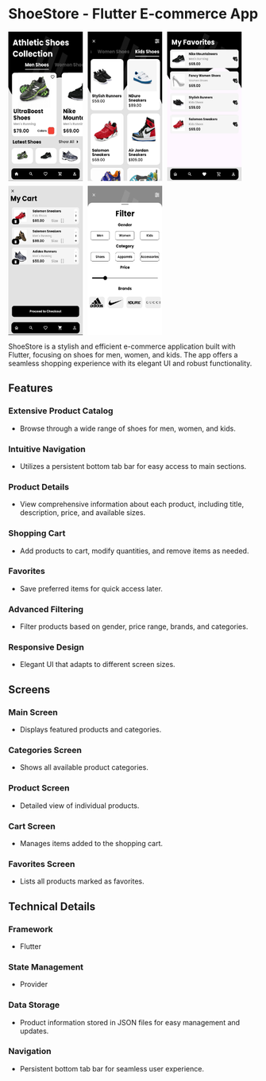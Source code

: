 # ShoeStore - Flutter E-commerce App

<div style="display: flex; flex-wrap: wrap; gap: 10px;">
  <img src="https://github.com/5-abdulsami/flutter_provider_ecommerce_app/raw/main/assets/screenshots/main_screen.jpg" alt="Main Screen" width="150" height="300"/>
  <img src="https://github.com/5-abdulsami/flutter_provider_ecommerce_app/blob/main/assets/screenshots/kids_category.jpg?raw=true" alt="Category Screen" width="150" height="300"/>
  <img src="https://github.com/5-abdulsami/flutter_provider_ecommerce_app/blob/main/assets/screenshots/favorites_screen.jpg?raw=true" alt="Favorites Screen" width="150" height="300"/>
  <img src="https://github.com/5-abdulsami/flutter_provider_ecommerce_app/blob/main/cart_screen.jpg?raw=true" alt="Cart Screen" width="150" height="300"/>
  <img src="https://github.com/5-abdulsami/flutter_provider_ecommerce_app/blob/main/assets/screenshots/filter_screen.jpg?raw=true" alt="Filter Screen" width="150" height="300"/>
</div>

ShoeStore is a stylish and efficient e-commerce application built with Flutter, focusing on shoes for men, women, and kids. The app offers a seamless shopping experience with its elegant UI and robust functionality.

## Features

### Extensive Product Catalog
- Browse through a wide range of shoes for men, women, and kids.

### Intuitive Navigation
- Utilizes a persistent bottom tab bar for easy access to main sections.

### Product Details
- View comprehensive information about each product, including title, description, price, and available sizes.

### Shopping Cart
- Add products to cart, modify quantities, and remove items as needed.

### Favorites
- Save preferred items for quick access later.

### Advanced Filtering
- Filter products based on gender, price range, brands, and categories.

### Responsive Design
- Elegant UI that adapts to different screen sizes.

## Screens

### Main Screen
- Displays featured products and categories.

### Categories Screen
- Shows all available product categories.

### Product Screen
- Detailed view of individual products.

### Cart Screen
- Manages items added to the shopping cart.

### Favorites Screen
- Lists all products marked as favorites.

## Technical Details

### Framework
- Flutter

### State Management
- Provider

### Data Storage
- Product information stored in JSON files for easy management and updates.

### Navigation
- Persistent bottom tab bar for seamless user experience.
